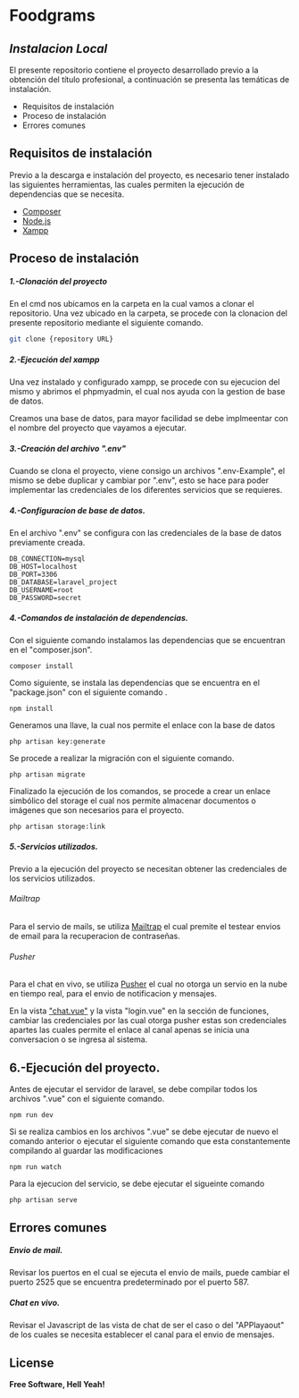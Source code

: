 # Foodgrams
## _Instalacion Local_


El presente repositorio contiene el proyecto desarrollado previo a la obtención del título profesional, a continuación se presenta las temáticas de instalación.
- Requisitos de instalación
- Proceso de instalación
- Errores comunes

## Requisitos de instalación

Previo a la descarga e instalación del proyecto, es necesario tener instalado las siguientes herramientas, las cuales permiten la ejecución de dependencias que se necesita.
- [Composer](https://getcomposer.org/download/)
- [Node.js](https://nodejs.org/en/download/)
- [Xampp](https://www.apachefriends.org/es/download.html)


## Proceso de instalación
##### 1.-Clonación del proyecto
En el cmd nos ubicamos en la carpeta en la cual vamos a clonar el repositorio.
Una vez ubicado en la carpeta, se procede con la clonacion del presente repositorio mediante el siguiente comando.
```sh
git clone {repository URL}
```
##### 2.-Ejecución del xampp

Una vez instalado y configurado xampp, se procede con su ejecucion del mismo y abrimos el phpmyadmin, el cual nos ayuda con la gestion de base de datos.

Creamos una base de datos, para mayor facilidad se debe implmeentar con el nombre del proyecto que vayamos a ejecutar.
##### 3.-Creación del archivo ".env"
Cuando se clona el proyecto, viene consigo un archivos ".env-Example", el mismo se debe duplicar y cambiar por ".env", esto se hace para poder implementar las credenciales de los diferentes servicios que se requieres.
##### 4.-Configuracion de base de datos.
En el archivo ".env" se configura con las credenciales de la base de datos previamente creada.
```
DB_CONNECTION=mysql
DB_HOST=localhost
DB_PORT=3306
DB_DATABASE=laravel_project
DB_USERNAME=root
DB_PASSWORD=secret
```
##### 4.-Comandos de instalación de dependencias.

Con el siguiente comando instalamos las dependencias que se encuentran en el "composer.json".
```
composer install
```
Como siguiente, se instala las dependencias que se encuentra en el "package.json" con el siguiente comando .
```
npm install
```
Generamos una llave, la cual nos permite el enlace con la base de datos
```
php artisan key:generate
```
Se procede a realizar la migración con el siguiente comando.
```
php artisan migrate 
```
Finalizado la ejecución de los comandos, se procede a crear un enlace simbólico del storage el cual nos permite almacenar documentos o imágenes que son necesarios para el proyecto.
```
php artisan storage:link
```
##### 5.-Servicios utilizados.
Previo a la ejecución del proyecto se necesitan obtener las credenciales de los servicios utilizados.
###### Mailtrap
Para el servio de mails, se utiliza [Mailtrap](https://mailtrap.io/) el cual premite el testear envios de email para la recuperacion de contraseñas.
###### Pusher
Para el chat en vivo, se utiliza [Pusher](https://pusher.com/) el cual no otorga un servio en la nube en tiempo real, para el envio de notificacion y mensajes.

En la vista ["chat.vue"](https://github.com/JosueEPN/Foodgrams/blob/main/resources/js/Pages/Auth/Login.vue) y la vista "login.vue" en la sección  de funciones, cambiar las credenciales por las cual otorga pusher estas son credenciales apartes las cuales permite el enlace al canal apenas se inicia una conversacion o se ingresa al sistema.

## 6.-Ejecución del proyecto.
Antes de ejecutar el servidor de laravel, se debe compilar todos los archivos ".vue" con el siguiente comando.
```
npm run dev
```
Si se realiza cambios en los archivos ".vue" se debe ejecutar de nuevo el comando anterior o ejecutar el siguiente comando que esta constantemente compilando al guardar las modificaciones 
```
npm run watch
```
Para la ejecucion del servicio, se debe ejecutar el sigueinte comando

```
php artisan serve
```
## Errores comunes
##### Envio de mail.
Revisar los puertos en el cual se ejecuta el envio de mails, puede cambiar el puerto 2525 que se encuentra predeterminado por el puerto 587.
##### Chat en vivo.

Revisar el Javascript de las vista de chat de ser el caso o del "APPlayaout" de los cuales se necesita establecer el canal para el envio de mensajes.



## License


**Free Software, Hell Yeah!**
